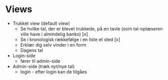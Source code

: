 # Views

- Trukket view (default view)
  - Se hvilke tal, der er blevet trukkede, på en tavle (som tal-oplæseren ville have i almindelig banko) [x]
  - Se i kronologisk rækkefølge i en liste et sted [x]
  - Erklær dig selv vinder i en form
  - Dagens tal
- Login-side
  - fører til admin-side
- Admin-side (træk nyt/nye tal)
  - login - efter login kan de tilgåes
  